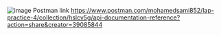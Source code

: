 ![image](https://github.com/user-attachments/assets/42b09ab2-c997-4342-8e4b-bfca6f037bd9)
Postman link https://www.postman.com/mohamedsami852/lap-practice-4/collection/hslcv5g/api-documentation-reference?action=share&creator=39085844
